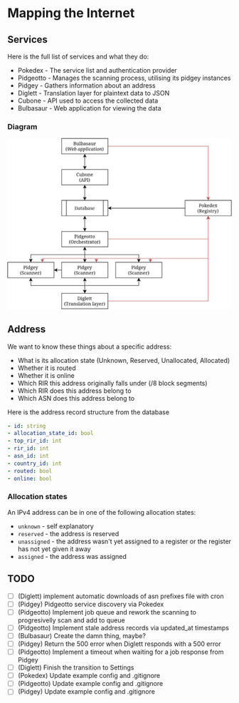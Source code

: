 # Mapping the Internet
## Services
Here is the full list of services and what they do:

- Pokedex - The service list and authentication provider
- Pidgeotto - Manages the scanning process, utilising its pidgey instances
- Pidgey - Gathers information about an address
- Diglett - Translation layer for plaintext data to JSON
- Cubone - API used to access the collected data
- Bulbasaur - Web application for viewing the data

### Diagram
![Services diagram](./services-diagram.png)

## Address
We want to know these things about a specific address:
- What is its allocation state (Unknown, Reserved, Unallocated, Allocated)
- Whether it is routed
- Whether it is online
- Which RIR this address originally falls under (/8 block segments)
- Which RIR does this address belong to
- Which ASN does this address belong to

Here is the address record structure from the database
```yml
- id: string
- allocation_state_id: bool
- top_rir_id: int
- rir_id: int
- asn_id: int
- country_id: int
- routed: bool
- online: bool
```

### Allocation states
An IPv4 address can be in one of the following allocation states:
- `unknown` - self explanatory
- `reserved` - the address is reserved
- `unassigned` - the address wasn't yet assigned to a register or the register has not yet given it away
- `assigned` - the address was assigned

## TODO
- [ ] (Diglett) implement automatic downloads of asn prefixes file with cron
- [ ] (Pidgey) Pidgeotto service discovery via Pokedex
- [ ] (Pidgeotto) Implement job queue and rework the scanning to progresivelly scan and add to queue
- [ ] (Pidgeotto) Implement stale address records via updated_at timestamps
- [ ] (Bulbasaur) Create the damn thing, maybe?
- [ ] (Pidgey) Return the 500 error when Diglett responds with a 500 error
- [ ] (Pidgeotto) Implement a timeout when waiting for a job response from Pidgey
- [ ] (Diglett) Finish the transition to Settings
- [ ] (Pokedex) Update example config and .gitignore
- [ ] (Pidgeotto) Update example config and .gitignore
- [ ] (Pidgey) Update example config and .gitignore
